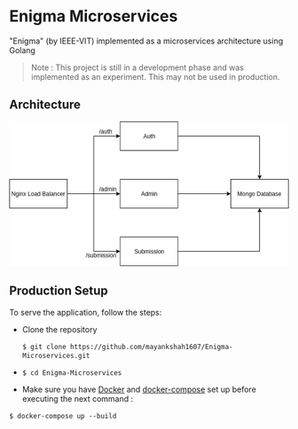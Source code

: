 # Enigma Microservices
"Enigma" (by IEEE-VIT) implemented as a microservices architecture using Golang

> Note : This project is still in a development phase and was implemented as an experiment. This may not be used in production.

## Architecture
![Architecture](docs/architecture.jpg)

## Production Setup
To serve the application, follow the steps:

* Clone the repository

  ```
  $ git clone https://github.com/mayankshah1607/Enigma-Microservices.git
  ```
  
* ```
  $ cd Enigma-Microservices
  ```
  
 * Make sure you have [Docker](https://docs.docker.com/v17.09/engine/installation/) and [docker-compose](https://docs.docker.com/compose/install/) set up before executing the next command :
 
  ```
  $ docker-compose up --build
  ```
